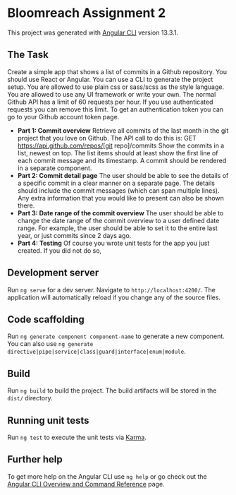 # Bloomreach Assignment 2

This project was generated with [Angular CLI](https://github.com/angular/angular-cli) version 13.3.1.

## The Task

Create a simple app that shows a list of commits in a Github repository.
You should use React or Angular.
You can use a CLI to generate the project setup.
You are allowed to use plain css or sass/scss as the style language.
You are allowed to use any UI framework or write your own.
The normal Github API has a limit of 60 requests per hour. If you use authenticated requests
you can remove this limit. To get an authentication token you can go to your Github account
token page.
- __Part 1: Commit overview__
Retrieve all commits of the last month in the git project that you love on Github.
The API call to do this is: GET https://api.github.com/repos/[git repo]/commits
Show the commits in a list, newest on top. The list items should at least show the first line of
each commit message and its timestamp. A commit should be rendered in a separate
component.
- __Part 2: Commit detail page__
The user should be able to see the details of a specific commit in a clear manner on a separate
page. The details should include the commit messages (which can span multiple lines). Any
extra information that you would like to present can also be shown there.
- __Part 3: Date range of the commit overview__
The user should be able to change the date range of the commit overview to a user defined
date range. For example, the user should be able to set it to the entire last year, or just commits
since 2 days ago.
- __Part 4: Testing__
Of course you wrote unit tests for the app you just created. If you did not do so,

## Development server

Run `ng serve` for a dev server. Navigate to `http://localhost:4200/`. The application will automatically reload if you change any of the source files.

## Code scaffolding

Run `ng generate component component-name` to generate a new component. You can also use `ng generate directive|pipe|service|class|guard|interface|enum|module`.

## Build

Run `ng build` to build the project. The build artifacts will be stored in the `dist/` directory.

## Running unit tests

Run `ng test` to execute the unit tests via [Karma](https://karma-runner.github.io).

## Further help

To get more help on the Angular CLI use `ng help` or go check out the [Angular CLI Overview and Command Reference](https://angular.io/cli) page.
